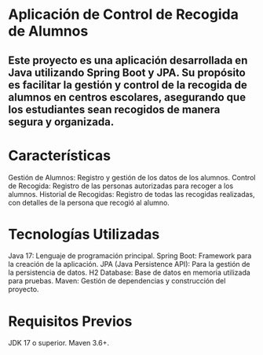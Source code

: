 # Aplicación de Control de Recogida de Alumnos

## Este proyecto es una aplicación desarrollada en Java utilizando Spring Boot y JPA. Su propósito es facilitar la gestión y control de la recogida de alumnos en centros escolares, asegurando que los estudiantes sean recogidos de manera segura y organizada.

# Características

Gestión de Alumnos: Registro y gestión de los datos de los alumnos.
Control de Recogida: Registro de las personas autorizadas para recoger a los alumnos.
Historial de Recogidas: Registro de todas las recogidas realizadas, con detalles de la persona que recogió al alumno.

# Tecnologías Utilizadas

Java 17: Lenguaje de programación principal.
Spring Boot: Framework para la creación de la aplicación.
JPA (Java Persistence API): Para la gestión de la persistencia de datos.
H2 Database: Base de datos en memoria utilizada para pruebas.
Maven: Gestión de dependencias y construcción del proyecto.

# Requisitos Previos
JDK 17 o superior.
Maven 3.6+.
